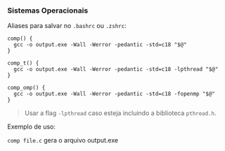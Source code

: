 ### Sistemas Operacionais

Aliases para salvar no `.bashrc` ou `.zshrc`:

```
comp() {
  gcc -o output.exe -Wall -Werror -pedantic -std=c18 "$@"
}

comp_t() {
  gcc -o output.exe -Wall -Werror -pedantic -std=c18 -lpthread "$@"
}

comp_omp() {
  gcc -o output.exe -Wall -Werror -pedantic -std=c18 -fopenmp "$@"
}
```

> Usar a flag `-lpthread` caso esteja incluindo a biblioteca `pthread.h`.

Exemplo de uso:

`comp file.c` gera o arquivo output.exe
